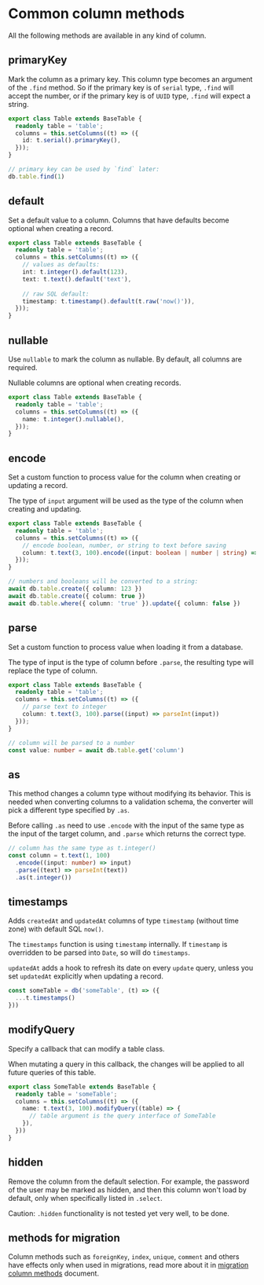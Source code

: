 # Common column methods

All the following methods are available in any kind of column.

## primaryKey

Mark the column as a primary key. This column type becomes an argument of the `.find` method. So if the primary key is of `serial` type, `.find` will accept the number, or if the primary key is of `UUID` type, `.find` will expect a string.

```ts
export class Table extends BaseTable {
  readonly table = 'table';
  columns = this.setColumns((t) => ({
    id: t.serial().primaryKey(),
  }));
}

// primary key can be used by `find` later:
db.table.find(1)
```

## default

Set a default value to a column. Columns that have defaults become optional when creating a record.

```ts
export class Table extends BaseTable {
  readonly table = 'table';
  columns = this.setColumns((t) => ({
    // values as defaults:
    int: t.integer().default(123),
    text: t.text().default('text'),
    
    // raw SQL default:
    timestamp: t.timestamp().default(t.raw('now()')),
  }));
}
```

## nullable

Use `nullable` to mark the column as nullable. By default, all columns are required.

Nullable columns are optional when creating records.

```ts
export class Table extends BaseTable {
  readonly table = 'table';
  columns = this.setColumns((t) => ({
    name: t.integer().nullable(),
  }));
}
```

## encode

Set a custom function to process value for the column when creating or updating a record.

The type of `input` argument will be used as the type of the column when creating and updating.

```ts
export class Table extends BaseTable {
  readonly table = 'table';
  columns = this.setColumns((t) => ({
    // encode boolean, number, or string to text before saving
    column: t.text(3, 100).encode((input: boolean | number | string) => String(input))
  }));
}

// numbers and booleans will be converted to a string:
await db.table.create({ column: 123 })
await db.table.create({ column: true })
await db.table.where({ column: 'true' }).update({ column: false })
```

## parse

Set a custom function to process value when loading it from a database.

The type of input is the type of column before `.parse`, the resulting type will replace the type of column.

```ts
export class Table extends BaseTable {
  readonly table = 'table';
  columns = this.setColumns((t) => ({
    // parse text to integer
    column: t.text(3, 100).parse((input) => parseInt(input))
  }));
}

// column will be parsed to a number
const value: number = await db.table.get('column')
```

## as

This method changes a column type without modifying its behavior.
This is needed when converting columns to a validation schema, the converter will pick a different type specified by `.as`.

Before calling `.as` need to use `.encode` with the input of the same type as the input of the target column,
and `.parse` which returns the correct type.

```ts
// column has the same type as t.integer()
const column = t.text(1, 100)
  .encode((input: number) => input)
  .parse((text) => parseInt(text))
  .as(t.integer())
```

## timestamps

Adds `createdAt` and `updatedAt` columns of type `timestamp` (without time zone) with default SQL `now()`.

The `timestamps` function is using `timestamp` internally. If `timestamp` is overridden to be parsed into `Date`, so will do `timestamps`.

`updatedAt` adds a hook to refresh its date on every `update` query, unless you set `updatedAt` explicitly when updating a record.

```ts
const someTable = db('someTable', (t) => ({
  ...t.timestamps()
}))
```

## modifyQuery

Specify a callback that can modify a table class.

When mutating a query in this callback, the changes will be applied to all future queries of this table.

```ts
export class SomeTable extends BaseTable {
  readonly table = 'someTable';
  columns = this.setColumns((t) => ({
    name: t.text(3, 100).modifyQuery((table) => {
      // table argument is the query interface of SomeTable
    }),
  }))
}
```

## hidden

Remove the column from the default selection. For example, the password of the user may be marked as hidden, and then this column won't load by default, only when specifically listed in `.select`.

Caution: `.hidden` functionality is not tested yet very well, to be done.

## methods for migration

Column methods such as `foreignKey`, `index`, `unique`, `comment` and others have effects only when used in migrations, read more about it in [migration column methods](/guide/migration-column-methods) document.
